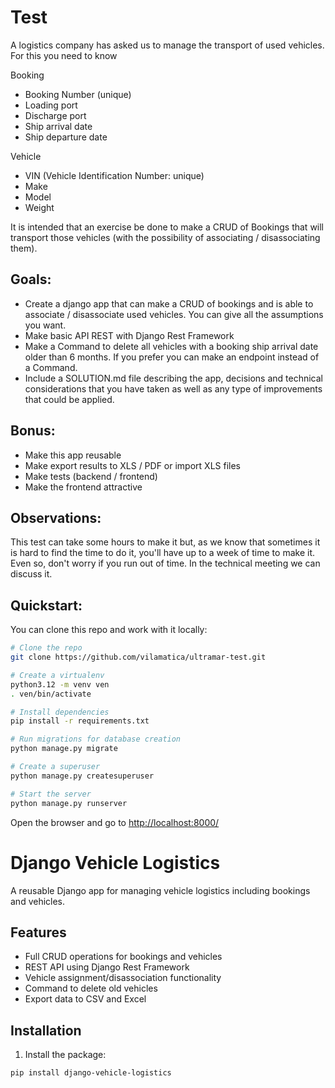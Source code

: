 Test 
====

A logistics company has asked us to manage the transport of used vehicles. For this you need to know

Booking
* Booking Number (unique)
* Loading port
* Discharge port
* Ship arrival date
* Ship departure date

Vehicle
* VIN (Vehicle Identification Number: unique)
* Make
* Model
* Weight

It is intended that an exercise be done to make a CRUD of Bookings that will transport those vehicles (with the possibility of associating / disassociating them).

Goals:
-----

* Create a django app that can make a CRUD of bookings and is able to associate / disassociate used vehicles. You can give all the assumptions you want.
* Make basic API REST with Django Rest Framework
* Make a Command to delete all vehicles with a booking ship arrival date older than 6 months. If you prefer you can make an endpoint instead of a Command.
* Include a SOLUTION.md file describing the app, decisions and technical considerations that you have taken as well as any type of improvements that could be applied.

Bonus:
------

* Make this app reusable
* Make export results to XLS / PDF or import XLS files
* Make tests (backend / frontend)
* Make the frontend attractive


Observations:
-------------

This test can take some hours to make it but, as we know that sometimes it is hard to find the time to do it, you'll have up to a week of time to make it. Even so, don't worry if you run out of time. In the technical meeting we can discuss it.

Quickstart:
-----------

You can clone this repo and work with it locally:

```bash
# Clone the repo
git clone https://github.com/vilamatica/ultramar-test.git

# Create a virtualenv
python3.12 -m venv ven
. ven/bin/activate

# Install dependencies
pip install -r requirements.txt

# Run migrations for database creation
python manage.py migrate

# Create a superuser
python manage.py createsuperuser

# Start the server
python manage.py runserver
```

Open the browser and go to [http://localhost:8000/](http://localhost:8000/)

# Django Vehicle Logistics

A reusable Django app for managing vehicle logistics including bookings and vehicles.

## Features

- Full CRUD operations for bookings and vehicles
- REST API using Django Rest Framework
- Vehicle assignment/disassociation functionality
- Command to delete old vehicles
- Export data to CSV and Excel

## Installation

1. Install the package:
```bash
pip install django-vehicle-logistics
